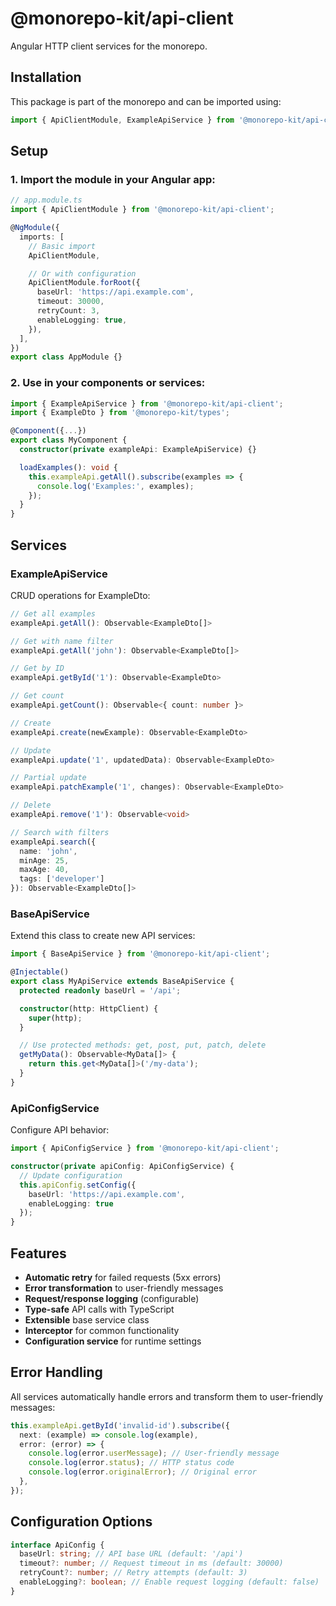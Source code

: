 # @monorepo-kit/api-client

Angular HTTP client services for the monorepo.

## Installation

This package is part of the monorepo and can be imported using:

```typescript
import { ApiClientModule, ExampleApiService } from '@monorepo-kit/api-client';
```

## Setup

### 1. Import the module in your Angular app:

```typescript
// app.module.ts
import { ApiClientModule } from '@monorepo-kit/api-client';

@NgModule({
  imports: [
    // Basic import
    ApiClientModule,

    // Or with configuration
    ApiClientModule.forRoot({
      baseUrl: 'https://api.example.com',
      timeout: 30000,
      retryCount: 3,
      enableLogging: true,
    }),
  ],
})
export class AppModule {}
```

### 2. Use in your components or services:

```typescript
import { ExampleApiService } from '@monorepo-kit/api-client';
import { ExampleDto } from '@monorepo-kit/types';

@Component({...})
export class MyComponent {
  constructor(private exampleApi: ExampleApiService) {}

  loadExamples(): void {
    this.exampleApi.getAll().subscribe(examples => {
      console.log('Examples:', examples);
    });
  }
}
```

## Services

### ExampleApiService

CRUD operations for ExampleDto:

```typescript
// Get all examples
exampleApi.getAll(): Observable<ExampleDto[]>

// Get with name filter
exampleApi.getAll('john'): Observable<ExampleDto[]>

// Get by ID
exampleApi.getById('1'): Observable<ExampleDto>

// Get count
exampleApi.getCount(): Observable<{ count: number }>

// Create
exampleApi.create(newExample): Observable<ExampleDto>

// Update
exampleApi.update('1', updatedData): Observable<ExampleDto>

// Partial update
exampleApi.patchExample('1', changes): Observable<ExampleDto>

// Delete
exampleApi.remove('1'): Observable<void>

// Search with filters
exampleApi.search({
  name: 'john',
  minAge: 25,
  maxAge: 40,
  tags: ['developer']
}): Observable<ExampleDto[]>
```

### BaseApiService

Extend this class to create new API services:

```typescript
import { BaseApiService } from '@monorepo-kit/api-client';

@Injectable()
export class MyApiService extends BaseApiService {
  protected readonly baseUrl = '/api';

  constructor(http: HttpClient) {
    super(http);
  }

  // Use protected methods: get, post, put, patch, delete
  getMyData(): Observable<MyData[]> {
    return this.get<MyData[]>('/my-data');
  }
}
```

### ApiConfigService

Configure API behavior:

```typescript
import { ApiConfigService } from '@monorepo-kit/api-client';

constructor(private apiConfig: ApiConfigService) {
  // Update configuration
  this.apiConfig.setConfig({
    baseUrl: 'https://api.example.com',
    enableLogging: true
  });
}
```

## Features

- **Automatic retry** for failed requests (5xx errors)
- **Error transformation** to user-friendly messages
- **Request/response logging** (configurable)
- **Type-safe** API calls with TypeScript
- **Extensible** base service class
- **Interceptor** for common functionality
- **Configuration service** for runtime settings

## Error Handling

All services automatically handle errors and transform them to user-friendly messages:

```typescript
this.exampleApi.getById('invalid-id').subscribe({
  next: (example) => console.log(example),
  error: (error) => {
    console.log(error.userMessage); // User-friendly message
    console.log(error.status); // HTTP status code
    console.log(error.originalError); // Original error
  },
});
```

## Configuration Options

```typescript
interface ApiConfig {
  baseUrl: string; // API base URL (default: '/api')
  timeout?: number; // Request timeout in ms (default: 30000)
  retryCount?: number; // Retry attempts (default: 3)
  enableLogging?: boolean; // Enable request logging (default: false)
}
```
